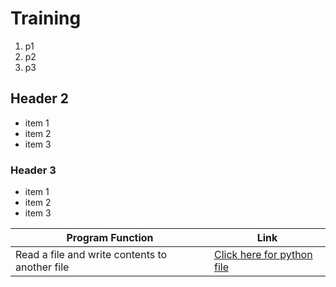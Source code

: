# Training
1. p1
2. p2
3. p3
## Header 2
* item 1
* item 2
* item 3
### Header 3
- item 1
- item 2
- item 3


|Program Function|Link|
---|---|
|Read a file and write contents to another file| [Click here for python file](https://github.com/AumGarge/Training/blob/Handson/FileReadWrite)|

